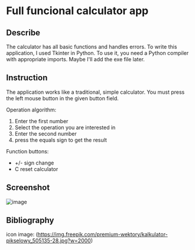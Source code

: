 # Full funcional calculator app

## Describe
The calculator has all basic functions and handles errors.
To write this application, I used Tkinter in Python. To use it, you need a Python compiler with appropriate imports. Maybe I'll add the exe file later.
## Instruction

The application works like a traditional, simple calculator. You must press the left mouse button in the given button field.

Operation algorithm:
1) Enter the first number
2) Select the operation you are interested in
3) Enter the second number
4) press the equals sign to get the result

Function buttons:
- +/- sign change
- C reset calculator

## Screenshot

![image](https://github.com/Helltaker1/Calculator/assets/111696215/9c8725f5-b803-4bbe-ad85-a91d9942e3ec)

## Bibliography
icon image: (<https://img.freepik.com/premium-wektory/kalkulator-pikselowy_505135-28.jpg?w=2000>)
